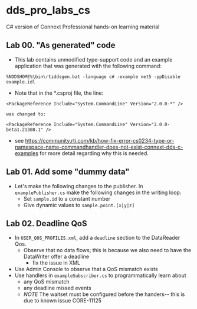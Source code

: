 # dds_pro_labs_cs
C# version of Connext Professional hands-on learning material

## Lab 00. "As generated" code

- This lab contains unmodified type-support code and an example application that was generated with the following command:
```
%NDDSHOME%\bin\rtiddsgen.bat -language c# -example net5 -ppDisable example.idl
```
- Note that in the *.csproj file, the line: 
```
<PackageReference Include="System.CommandLine" Version="2.0.0-*" /> 
```
    was changed to:
``` 
<PackageReference Include="System.CommandLine" Version="2.0.0-beta1.21308.1" />
```
  - see https://community.rti.com/kb/how-fix-error-cs0234-type-or-namespace-name-commandhandler-does-not-exist-connext-dds-c-examples for more detail regarding why this is needed.

## Lab 01. Add some "dummy data" 

- Let's make the following changes to the publisher. In `examplePublisher.cs` make the following changes in the writing loop:
  - Set `sample.id` to a constant number
  - Give dynamic values to `sample.point.[x|y|z]`

## Lab 02. Deadline QoS

- In `USER_QOS_PROFILES.xml`, add a `deadline` section to the DataReader Qos. 
  - Observe that no data flows; this is because we also need to have the DataWriter offer a deadline 
    - fix the issue in XML
- Use Admin Console to observe that a QoS mismatch exists
- Use handlers in `exampleSubscriber.cs` to programmatically learn about 
  - any QoS mismatch
  - any deadline missed events
  - *NOTE* The waitset must be configured before the handers-- this is due to known issue CORE-11125
